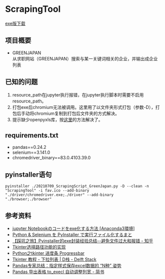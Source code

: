 # ScrapingTool
[exe版下载](https://primalg-my.sharepoint.com/:f:/g/personal/tong_primal-biz_co_jp/EhQB_6vsUwJGg79W6IJQs2oBi9UevrEapN_VLNUQ6B-MBA?e=cXDYSB)

## 项目概要
- GREENJAPAN
<br>从求职网站（GREENJAPAN）搜索与某一关键词相关的企业，并输出成企业列表

## 已知的问题
1. resource_path在jupyter执行报错，在jupyter执行脚本时需要不启用resource_path。
2. 打包exe后chromium无法被调用。这里用了以文件夹形式打包（参数-D），打包后手动将chromium复制到打包后文件夹的方式解决。
3. 提示缺少openpyxls库，按[这里](https://blog.csdn.net/weixin_30907523/article/details/102154787)的方法解决了。

## requirements.txt
- pandas==0.24.2
- selenium==3.141.0
- chromedriver_binary==83.0.4103.39.0

## pyinstaller语句
`pyinstaller ./20210709_ScrapingScript_GreenJapan.py -D --clean -n "ScrapingTool" -i fav.ico --add-binary "./driver/chromedriver.exe;./driver" --add-binary "./browser;./browser"  `

## 参考资料
- [jupyter Notebookのコードをexe化する方法 [Anaconda3環境]](https://nprogram.hatenablog.com/entry/2019/10/21/110326)
- [Python & Selenium を PyInstaller で実行ファイル化するまと](https://www.zacoding.com/post/python-selenium-pyinstaller/)
- [【踩坑之旅】Pyinstaller的exe封装经验总结--避免文件过大和报错 - 知乎](https://zhuanlan.zhihu.com/p/144621033)
- [Tkinter选择路径功能的实现](https://blog.csdn.net/zjiang1994/article/details/53513377)
- [Python之tkinter 进度条 Progressbar](https://blog.csdn.net/qq_44168690/article/details/105092516)
- [Tkinter 教程 - 下拉列表 | D栈 - Delft Stack](https://www.delftstack.com/zh/tutorial/tkinter-tutorial/tkinter-combobox/)
- [Pandas专家总结：指定样式保存excel数据的 “N种” 姿势](https://cloud.tencent.com/developer/article/1770494)
- [Pandas 导出表格 to_execl 自动调整列宽 - 简书](https://www.jianshu.com/p/a3aed25b3c28)
